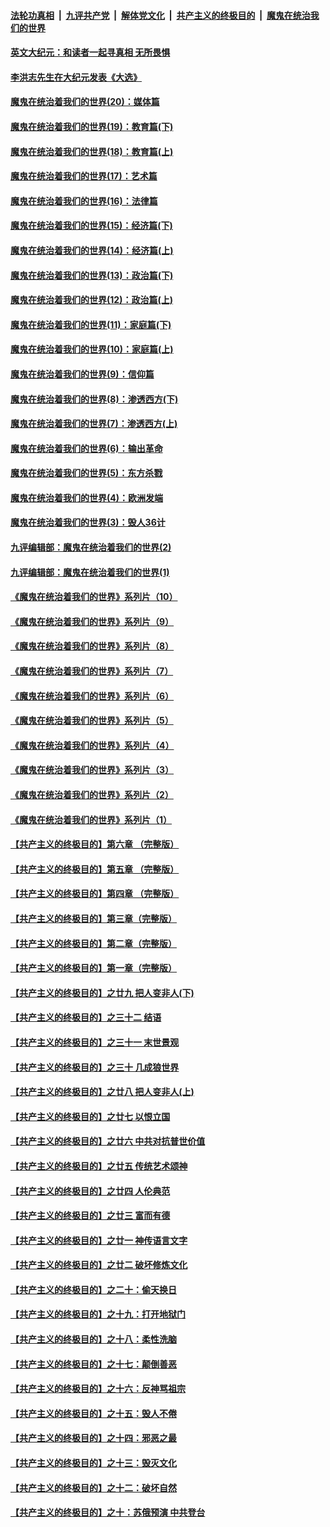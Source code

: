 

####  [法轮功真相](../../../../basic/blob/master/README.md?t=11140231) &nbsp;|&nbsp; [九评共产党](../../../../9ping.md/blob/master/README.md?t=11140231) &nbsp;|&nbsp; [解体党文化](../../../../jtdwh.md/blob/master/README.md?t=11140231)  &nbsp;|&nbsp; [共产主义的终极目的](../../../../gczydzjmd.md/blob/master/README.md?t=11140231) &nbsp;|&nbsp; [魔鬼在统治我们的世界](../../../../mgztzwmdsj.md/blob/master/README.md?t=11140231) 

#### [英文大纪元：和读者一起寻真相 无所畏惧](../pages/nsc422/n12542027.md?t=11140231) 

#### [李洪志先生在大纪元发表《大选》](../pages/nsc422/n12534746.md?t=11140231) 

#### [魔鬼在统治着我们的世界(20)：媒体篇](../pages/nsc422/n10586579.md?t=11140231) 

#### [魔鬼在统治着我们的世界(19)：教育篇(下)](../pages/nsc422/n10564808.md?t=11140231) 

#### [魔鬼在统治着我们的世界(18)：教育篇(上)](../pages/nsc422/n10526970.md?t=11140231) 

#### [魔鬼在统治着我们的世界(17)：艺术篇](../pages/nsc422/n10499093.md?t=11140231) 

#### [魔鬼在统治着我们的世界(16)：法律篇](../pages/nsc422/n10485969.md?t=11140231) 

#### [魔鬼在统治着我们的世界(15)：经济篇(下)](../pages/nsc422/n10469975.md?t=11140231) 

#### [魔鬼在统治着我们的世界(14)：经济篇(上)](../pages/nsc422/n10457370.md?t=11140231) 

#### [魔鬼在统治着我们的世界(13)：政治篇(下)](../pages/nsc422/n10448270.md?t=11140231) 

#### [魔鬼在统治着我们的世界(12)：政治篇(上)](../pages/nsc422/n10444576.md?t=11140231) 

#### [魔鬼在统治着我们的世界(11)：家庭篇(下)](../pages/nsc422/n10440961.md?t=11140231) 

#### [魔鬼在统治着我们的世界(10)：家庭篇(上)](../pages/nsc422/n10435448.md?t=11140231) 

#### [魔鬼在统治着我们的世界(9)：信仰篇](../pages/nsc422/n10432159.md?t=11140231) 

#### [魔鬼在统治着我们的世界(8)：渗透西方(下)](../pages/nsc422/n10429603.md?t=11140231) 

#### [魔鬼在统治着我们的世界(7)：渗透西方(上)](../pages/nsc422/n10426013.md?t=11140231) 

#### [魔鬼在统治着我们的世界(6)：输出革命](../pages/nsc422/n10421536.md?t=11140231) 

#### [魔鬼在统治着我们的世界(5)：东方杀戮](../pages/nsc422/n10417707.md?t=11140231) 

#### [魔鬼在统治着我们的世界(4)：欧洲发端](../pages/nsc422/n10414890.md?t=11140231) 

#### [魔鬼在统治着我们的世界(3)：毁人36计](../pages/nsc422/n10411583.md?t=11140231) 

#### [九评编辑部：魔鬼在统治着我们的世界(2)](../pages/nsc422/n10410036.md?t=11140231) 

#### [九评编辑部：魔鬼在统治着我们的世界(1)](../pages/nsc422/n10406825.md?t=11140231) 

#### [《魔鬼在统治着我们的世界》系列片（10）](../pages/nsc422/n12292670.md?t=11140231) 

#### [《魔鬼在统治着我们的世界》系列片（9）](../pages/nsc422/n12290859.md?t=11140231) 

#### [《魔鬼在统治着我们的世界》系列片（8）](../pages/nsc422/n12287445.md?t=11140231) 

#### [《魔鬼在统治着我们的世界》系列片（7）](../pages/nsc422/n12283425.md?t=11140231) 

#### [《魔鬼在统治着我们的世界》系列片（6）](../pages/nsc422/n12282314.md?t=11140231) 

#### [《魔鬼在统治着我们的世界》系列片（5）](../pages/nsc422/n12281419.md?t=11140231) 

#### [《魔鬼在统治着我们的世界》系列片（4）](../pages/nsc422/n12274024.md?t=11140231) 

#### [《魔鬼在统治着我们的世界》系列片（3）](../pages/nsc422/n12271322.md?t=11140231) 

#### [《魔鬼在统治着我们的世界》系列片（2）](../pages/nsc422/n12269049.md?t=11140231) 

#### [《魔鬼在统治着我们的世界》系列片（1）](../pages/nsc422/n12267575.md?t=11140231) 

#### [【共产主义的终极目的】第六章 （完整版）](../pages/nsc422/n11428913.md?t=11140231) 

#### [【共产主义的终极目的】第五章 （完整版）](../pages/nsc422/n11428912.md?t=11140231) 

#### [【共产主义的终极目的】第四章 （完整版）](../pages/nsc422/n11428907.md?t=11140231) 

#### [【共产主义的终极目的】第三章（完整版）](../pages/nsc422/n11428848.md?t=11140231) 

#### [【共产主义的终极目的】第二章（完整版）](../pages/nsc422/n11428831.md?t=11140231) 

#### [【共产主义的终极目的】第一章（完整版）](../pages/nsc422/n11417651.md?t=11140231) 

#### [【共产主义的终极目的】之廿九 把人变非人(下)](../pages/nsc422/n11344140.md?t=11140231) 

#### [【共产主义的终极目的】之三十二 结语](../pages/nsc422/n11360535.md?t=11140231) 

#### [【共产主义的终极目的】之三十一 末世景观](../pages/nsc422/n11351129.md?t=11140231) 

#### [【共产主义的终极目的】之三十 几成狼世界](../pages/nsc422/n11348280.md?t=11140231) 

#### [【共产主义的终极目的】之廿八 把人变非人(上)](../pages/nsc422/n11340492.md?t=11140231) 

#### [【共产主义的终极目的】之廿七 以恨立国](../pages/nsc422/n11336944.md?t=11140231) 

#### [【共产主义的终极目的】之廿六 中共对抗普世价值](../pages/nsc422/n11324785.md?t=11140231) 

#### [【共产主义的终极目的】之廿五 传统艺术颂神](../pages/nsc422/n11296396.md?t=11140231) 

#### [【共产主义的终极目的】之廿四 人伦典范](../pages/nsc422/n11296397.md?t=11140231) 

#### [【共产主义的终极目的】之廿三 富而有德](../pages/nsc422/n11283598.md?t=11140231) 

#### [【共产主义的终极目的】之廿一 神传语言文字](../pages/nsc422/n11263265.md?t=11140231) 

#### [【共产主义的终极目的】之廿二 破坏修炼文化](../pages/nsc422/n11245728.md?t=11140231) 

#### [【共产主义的终极目的】之二十：偷天换日](../pages/nsc422/n11238846.md?t=11140231) 

#### [【共产主义的终极目的】之十九：打开地狱门](../pages/nsc422/n11206376.md?t=11140231) 

#### [【共产主义的终极目的】之十八：柔性洗脑](../pages/nsc422/n11199994.md?t=11140231) 

#### [【共产主义的终极目的】之十七：颠倒善恶](../pages/nsc422/n11179782.md?t=11140231) 

#### [【共产主义的终极目的】之十六：反神骂祖宗](../pages/nsc422/n11166798.md?t=11140231) 

#### [【共产主义的终极目的】之十五：毁人不倦](../pages/nsc422/n11166792.md?t=11140231) 

#### [【共产主义的终极目的】之十四：邪恶之最](../pages/nsc422/n11150249.md?t=11140231) 

#### [【共产主义的终极目的】之十三：毁灭文化](../pages/nsc422/n11135227.md?t=11140231) 

#### [【共产主义的终极目的】之十二：破坏自然](../pages/nsc422/n11135214.md?t=11140231) 

#### [【共产主义的终极目的】之十：苏俄预演 中共登台](../pages/nsc422/n11118424.md?t=11140231) 

